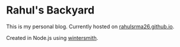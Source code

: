 
# Rahul's Backyard 

This is my personal blog. Currently hosted on [rahulsrma26.github.io](https://rahulsrma26.github.io/).

Created in Node.js using [wintersmith](https://github.com/jnordberg/wintersmith).
